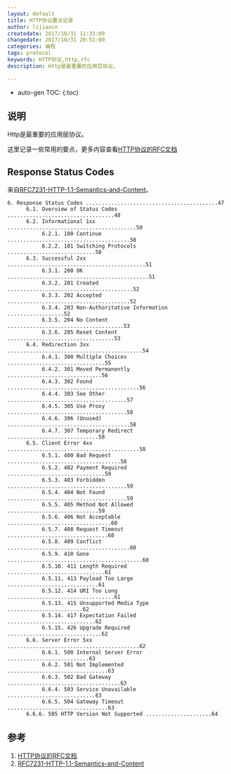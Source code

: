 ```yaml
---
layout: default
title: HTTP协议要点记录
author: lijiaocn
createdate: 2017/10/31 11:33:09
changedate: 2017/10/31 20:51:00
categories: 编程
tags: protocol
keywords: HTTP协议,http,rfc
description: Http是最重要的应用层协议。

---
```


* auto-gen TOC:
{:toc}

## 说明

Http是最重要的应用层协议。

这里记录一些常用的要点，更多内容查看[HTTP协议的RFC文档][1]

## Response Status Codes

来自[RFC7231-HTTP-1.1-Semantics-and-Content][2]。

	6. Response Status Codes ..........................................47
	      6.1. Overview of Status Codes ..................................48
	      6.2. Informational 1xx .........................................50
	           6.2.1. 100 Continue .......................................50
	           6.2.2. 101 Switching Protocols ............................50
	      6.3. Successful 2xx ............................................51
	           6.3.1. 200 OK .............................................51
	           6.3.2. 201 Created ........................................52
	           6.3.3. 202 Accepted .......................................52
	           6.3.4. 203 Non-Authoritative Information ..................52
	           6.3.5. 204 No Content .....................................53
	           6.3.6. 205 Reset Content ..................................53
	      6.4. Redirection 3xx ...........................................54
	           6.4.1. 300 Multiple Choices ...............................55
	           6.4.2. 301 Moved Permanently ..............................56
	           6.4.3. 302 Found ..........................................56
	           6.4.4. 303 See Other ......................................57
	           6.4.5. 305 Use Proxy ......................................58
	           6.4.6. 306 (Unused) .......................................58
	           6.4.7. 307 Temporary Redirect .............................58
	      6.5. Client Error 4xx ..........................................58
	           6.5.1. 400 Bad Request ....................................58
	           6.5.2. 402 Payment Required ...............................59
	           6.5.3. 403 Forbidden ......................................59
	           6.5.4. 404 Not Found ......................................59
	           6.5.5. 405 Method Not Allowed .............................59
	           6.5.6. 406 Not Acceptable .................................60
	           6.5.7. 408 Request Timeout ................................60
	           6.5.8. 409 Conflict .......................................60
	           6.5.9. 410 Gone ...........................................60
	           6.5.10. 411 Length Required ...............................61
	           6.5.11. 413 Payload Too Large .............................61
	           6.5.12. 414 URI Too Long ..................................61
	           6.5.13. 415 Unsupported Media Type ........................62
	           6.5.14. 417 Expectation Failed ............................62
	           6.5.15. 426 Upgrade Required ..............................62
	      6.6. Server Error 5xx ..........................................62
	           6.6.1. 500 Internal Server Error ..........................63
	           6.6.2. 501 Not Implemented ................................63
	           6.6.3. 502 Bad Gateway ....................................63
	           6.6.4. 503 Service Unavailable ............................63
	           6.6.5. 504 Gateway Timeout ................................63
	      6.6.6. 505 HTTP Version Not Supported .....................64

## 参考

1. [HTTP协议的RFC文档][1]
2. [RFC7231-HTTP-1.1-Semantics-and-Content][2]

[1]: https://github.com/lijiaocn/Material/tree/master/RFC  "HTTP协议的RFC文档" 
[2]: https://github.com/lijiaocn/Material/blob/master/RFC/rfc7231-HTTP-1.1-Semantics-and-Content.txt "RFC7231-HTTP-1.1-Semantics-and-Content"
